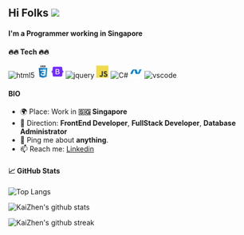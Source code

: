 ## Hi Folks <img src="https://media.giphy.com/media/hvRJCLFzcasrR4ia7z/giphy.gif" width="28">

#### I'm a Programmer working in Singapore

#### 🔥🔥 Tech 🔥🔥

<p align="left">

<img src="https://cdn.jsdelivr.net/gh/devicons/devicon/icons/html5/html5-original.svg" alt="html5" width="25" height="25" />
<img src="https://raw.githubusercontent.com/devicons/devicon/master/icons/css3/css3-original-wordmark.svg" alt="css3" width="25" height="25" />
<img src="https://raw.githubusercontent.com/devicons/devicon/master/icons/bootstrap/bootstrap-plain.svg" alt="bootstrap" width="25" height="25" />
<img src="https://cdn.jsdelivr.net/gh/devicons/devicon/icons/jquery/jquery-original.svg" alt="jquery" width="25" height="25" />
<img src="https://raw.githubusercontent.com/devicons/devicon/master/icons/javascript/javascript-original.svg" alt="javascript" width="25" height="25" />
<img src="https://cdn.jsdelivr.net/gh/devicons/devicon/icons/csharp/csharp-original.svg" alt="C#" width="25" height="25" />
<img src="https://raw.githubusercontent.com/devicons/devicon/master/icons/dot-net/dot-net-original.svg" alt=".NET" width="25" height="25" />
<img src="https://cdn.jsdelivr.net/gh/devicons/devicon/icons/vscode/vscode-original.svg" alt="vscode" width="25" height="25" />

</p>

#### BIO

- 🌍 Place: Work in **🇸🇬 Singapore**
- 👾 Direction: **FrontEnd Developer**, **FullStack Developer**, **Database Administrator**
- 💬 Ping me about **anything**.
- 📫 Reach me: [Linkedin](https://www.linkedin.com/in/kai-zhen-goh-472b121ba/)

#### 📈 GitHub Stats

<p align = "center">

![Top Langs](https://github-readme-stats.vercel.app/api/top-langs/?username=KaiZhen97&layout=compact&theme=dark&hide_border=true)

![KaiZhen's github stats](https://github-readme-stats.vercel.app/api?username=KaiZhen97&show_icons=true&hide_border=true&theme=dark)

![KaiZhen's github streak](https://github-readme-streak-stats.herokuapp.com/?user=KaiZhen97&theme=dark&hide_border=true)

</p>
